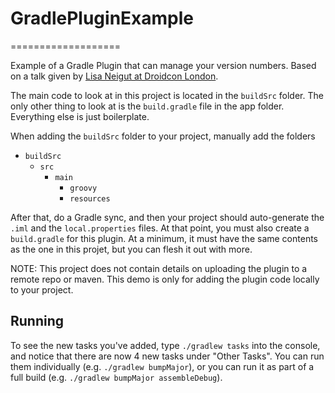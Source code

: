 # GradlePluginExample
===================

Example of a Gradle Plugin that can manage your version numbers. Based on a talk given by [Lisa Neigut at Droidcon London](https://skillsmatter.com/skillscasts/5625-gradlin-plugging-it-in-for-build-success).

The main code to look at in this project is located in the `buildSrc` folder. The only other thing to look at is the `build.gradle` file in the app folder. Everything else is just boilerplate.

When adding the `buildSrc` folder to your project, manually add the folders 
- `buildSrc`
  - `src`
    - `main`
      - `groovy`
      - `resources`
      
After that, do a Gradle sync, and then your project should auto-generate the `.iml` and the `local.properties` files. At that point, you must also create a `build.gradle` for this plugin. At a minimum, it must have the same contents as the one in this projet, but you can flesh it out with more.

NOTE: This project does not contain details on uploading the plugin to a remote repo or maven. This demo is only for adding the plugin code locally to your project.

## Running

To see the new tasks you've added, type `./gradlew tasks` into the console, and notice that there are now 4 new tasks under "Other Tasks". You can run them individually (e.g. `./gradlew bumpMajor`), or you can run it as part of a full build (e.g. `./gradlew bumpMajor assembleDebug`).
